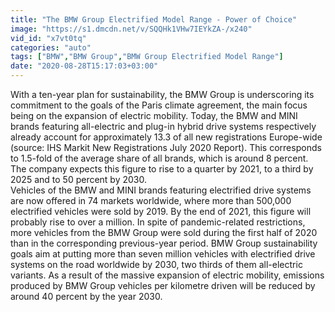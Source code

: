 ```yaml
---
title: "The BMW Group Electrified Model Range - Power of Choice"
image: "https://s1.dmcdn.net/v/SQQHk1VHw7IEYkZA-/x240"
vid_id: "x7vt0tq"
categories: "auto"
tags: ["BMW","BMW Group","BMW Group Electrified Model Range"]
date: "2020-08-28T15:17:03+03:00"
---
```

With a ten-year plan for sustainability, the BMW Group is underscoring its commitment to the goals of the Paris climate agreement, the main focus being on the expansion of electric mobility. Today, the BMW and MINI brands featuring all-electric and plug-in hybrid drive systems respectively already account for approximately 13.3 of all new registrations Europe-wide (source: IHS Markit New Registrations July 2020 Report). This corresponds to 1.5-fold of the average share of all brands, which is around 8 percent. The company expects this figure to rise to a quarter by 2021, to a third by 2025 and to 50 percent by 2030.   <br>Vehicles of the BMW and MINI brands featuring electrified drive systems are now offered in 74 markets worldwide, where more than 500,000 electrified vehicles were sold by 2019. By the end of 2021, this figure will probably rise to over a million. In spite of pandemic-related restrictions, more vehicles from the BMW Group were sold during the first half of 2020 than in the corresponding previous-year period. BMW Group sustainability goals aim at putting more than seven million vehicles with electrified drive systems on the road worldwide by 2030, two thirds of them all-electric variants. As a result of the massive expansion of electric mobility, emissions produced by BMW Group vehicles per kilometre driven will be reduced by around 40 percent by the year 2030.
